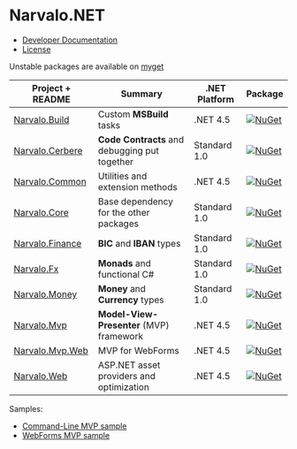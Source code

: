 Narvalo.NET
===========

- [Developer Documentation](https://github.com/chtoucas/Narvalo.NET/tree/master/docs/index.md)
- [License](https://github.com/chtoucas/Narvalo.NET/tree/master/LICENSE.txt)

Unstable packages are available on [myget](https://www.myget.org/gallery/narvalo-edge)

Project + README | Summary | .NET Platform | Package
-----------------|---------|---------------|--------
[Narvalo.Build](https://github.com/chtoucas/Narvalo.NET/tree/master/src/Narvalo.Build/) | Custom **MSBuild** tasks |.NET 4.5 | [![NuGet](https://img.shields.io/nuget/v/Narvalo.Build.svg)](https://www.nuget.org/packages/Narvalo.Build/)
[Narvalo.Cerbere](https://github.com/chtoucas/Cerbere) | **Code Contracts** and debugging put together | Standard 1.0 |  [![NuGet](https://img.shields.io/nuget/v/Narvalo.Cerbere.svg)](https://www.nuget.org/packages/Narvalo.Cerbere/)
[Narvalo.Common](https://github.com/chtoucas/Narvalo.NET/tree/master/src/Narvalo.Common/) | Utilities and extension methods | .NET 4.5 |  [![NuGet](https://img.shields.io/nuget/v/Narvalo.Common.svg)](https://www.nuget.org/packages/Narvalo.Common/)
[Narvalo.Core](https://github.com/chtoucas/Narvalo.NET/tree/master/src/Narvalo.Core/) | Base dependency for the other packages | Standard 1.0 |  [![NuGet](https://img.shields.io/nuget/v/Narvalo.Core.svg)](https://www.nuget.org/packages/Narvalo.Core/)
[Narvalo.Finance](https://github.com/chtoucas/Narvalo.NET/tree/master/src/Narvalo.Finance/) | **BIC** and **IBAN** types | Standard 1.0 |  [![NuGet](https://img.shields.io/nuget/v/Narvalo.Finance.svg)](https://www.nuget.org/packages/Narvalo.Finance/)
[Narvalo.Fx](https://github.com/chtoucas/Narvalo.NET/tree/master/src/Narvalo.Fx/) | **Monads** and functional C# | Standard 1.0 |  [![NuGet](https://img.shields.io/nuget/v/Narvalo.Fx.svg)](https://www.nuget.org/packages/Narvalo.Fx/)
[Narvalo.Money](https://github.com/chtoucas/Narvalo.NET/tree/master/src/Narvalo.Money/) | **Money** and **Currency** types | Standard 1.0 |  [![NuGet](https://img.shields.io/nuget/v/Narvalo.Money.svg)](https://www.nuget.org/packages/Narvalo.Money/)
[Narvalo.Mvp](https://github.com/chtoucas/Narvalo.NET/tree/master/src/Narvalo.Mvp/) | **Model-View-Presenter** (MVP) framework | .NET 4.5 |  [![NuGet](https://img.shields.io/nuget/v/Narvalo.Mvp.svg)](https://www.nuget.org/packages/Narvalo.Mvp/)
[Narvalo.Mvp.Web](https://github.com/chtoucas/Narvalo.NET/tree/master/src/Narvalo.Mvp.Web/) | MVP for WebForms | .NET 4.5 |  [![NuGet](https://img.shields.io/nuget/v/Narvalo.Mvp.Web.svg)](https://www.nuget.org/packages/Narvalo.Mvp.Web/)
[Narvalo.Web](https://github.com/chtoucas/Narvalo.NET/tree/master/src/Narvalo.Web/) | ASP.NET asset providers and optimization | .NET 4.5 |  [![NuGet](https://img.shields.io/nuget/v/Narvalo.Web.svg)](https://www.nuget.org/packages/Narvalo.Web/)

Samples:
  - [Command-Line MVP sample](https://github.com/chtoucas/Narvalo.NET/tree/master/samples/MvpCommandLine)
  - [WebForms MVP sample](https://github.com/chtoucas/Narvalo.NET/tree/master/samples/MvpWebForms)
